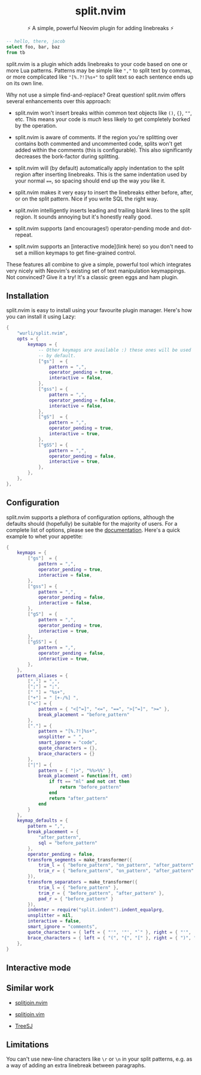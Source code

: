 <h1 align="center">split.nvim</h1>
<p align="center">⚡️ A simple, powerful Neovim plugin for adding linebreaks ⚡️</p>

<!-- TODO: add a demo gif -->

``` sql
-- hello, there, jacob
select foo, bar, baz
from tb
```

split.nvim is a plugin which adds linebreaks to your code based on one or more
Lua patterns. Patterns may be simple like `","` to split text by commas, or
more complicated like `"[%.?!]%s+"` to split text so each sentence ends up on
its own line.

Why not use a simple find-and-replace? Great question! split.nvim offers several
enhancements over this approach:

*   split.nvim won't insert breaks within common text objects like `()`, `{}`,
    `""`, etc. This means your code is _much_ less likely to get completely
    borked by the operation.

*   split.nvim is aware of comments. If the region you're splitting over
    contains both commented and uncommented code, splits won't get added within
    the comments (this is configurable). This also significantly decreases the
    bork-factor during splitting.

*   split.nvim will (by default) automatically apply indentation to the split
    region after inserting linebreaks. This is the same indentation used by
    your normal `==`, so spacing should end up the way _you_ like it.

*   split.nvim makes it very easy to insert the linebreaks either before,
    after, or on the split pattern. Nice if you write SQL the right way.

*   split.nvim intelligently inserts leading and trailing blank lines to the
    split region. It sounds annoying but it's honestly really good.

*   split.nvim supports (and encourages!) operator-pending mode and dot-repeat.

*   split.nvim supports an [interactive mode](link here) so you don't need
    to set a million keymaps to get fine-grained control.

These features all combine to give a simple, powerful tool which integrates
very nicely with Neovim's existing set of text manipulation keymappings. Not
convinced? Give it a try! It's a classic green eggs and ham plugin.

## Installation

split.nvim is easy to install using your favourite plugin manager. Here's how
you can install it using Lazy:

``` Lua
{
    "wurli/split.nvim",
    opts = {
        keymaps = {
            -- Other keymaps are available :) these ones will be used
            -- by default.
            ["gs"]  = {
                pattern = ",",
                operator_pending = true,
                interactive = false,
            },
            ["gss"] = {
                pattern = ",",
                operator_pending = false,
                interactive = false,
            },
            ["gS"]  = {
                pattern = ",",
                operator_pending = true,
                interactive = true,
            },
            ["gSS"] = {
                pattern = ",",
                operator_pending = false,
                interactive = true,
            },
        },
    },
},
```

## Configuration

split.nvim supports a plethora of configuration options, although the defaults
should (hopefully) be suitable for the majority of users. For a complete
list of options, please see the [documentation](doc/split.txt). Here's
a quick example to whet your appetite:

``` lua
{
    keymaps = {
        ["gs"]  = {
            pattern = ",",
            operator_pending = true,
            interactive = false,
        },
        ["gss"] = {
            pattern = ",",
            operator_pending = false,
            interactive = false,
        },
        ["gS"]  = {
            pattern = ",",
            operator_pending = true,
            interactive = true,
        },
        ["gSS"] = {
            pattern = ",",
            operator_pending = false,
            interactive = true,
        },
    },
    pattern_aliases = {
        [","] = ",",
        [";"] = ";",
        [" "] = "%s+",
        ["+"] = " [+-/%] ",
        ["<"] = {
            pattern = { "<[^=]", "<=", "==", ">[^=]", ">=" },
            break_placement = "before_pattern"
        },
        ["."] = {
            pattern = "[%.?!]%s+",
            unsplitter = " ",
            smart_ignore = "code",
            quote_characters = {},
            brace_characters = {}
        },
        ["|"] = {
            pattern = { "|>", "%%>%%" },
            break_placement = function(ft, cmt)
                if ft == "ml" and not cmt then
                    return "before_pattern"
                end
                return "after_pattern"
            end
        }
    },
    keymap_defaults = {
        pattern = ",",
        break_placement = {
            "after_pattern",
            sql = "before_pattern"
        },
        operator_pending = false,
        transform_segments = make_transformer({
            trim_l = { "before_pattern", "on_pattern", "after_pattern" },
            trim_r = { "before_pattern", "on_pattern", "after_pattern" },
        }),
        transform_separators = make_transformer({
            trim_l = { "before_pattern" },
            trim_r = { "before_pattern", "after_pattern" },
            pad_r = { "before_pattern" }
        }),
        indenter = require("split.indent").indent_equalprg,
        unsplitter = nil,
        interactive = false,
        smart_ignore = "comments",
        quote_characters = { left = { "'", '"', "`" }, right = { "'", '"', "`" } },
        brace_characters = { left = { "(", "{", "[" }, right = { ")", "}", "]" } }
    },
}
```


## Interactive mode

## Similar work

*   [splitjoin.nvim](https://github.com/bennypowers/splitjoin.nvim)

*   [splitjoin.vim](https://github.com/AndrewRadev/splitjoin.vim)

*   [TreeSJ](https://github.com/Wansmer/treesj)

## Limitations

You can't use new-line characters like `\r` or `\n` in your split patterns,
e.g. as a way of adding an extra linebreak between paragraphs.

## 
